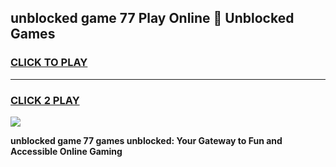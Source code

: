 
## unblocked game 77 Play Online 👋 Unblocked Games
<h3>
<a href="https://premium.freeplayer.one?title=unblocked_game_77&ref=19F">CLICK TO PLAY</a></h3>
<hr>

<h3>
<a href="https://premium.freeplayer.one?title=unblocked_game_77&ref=19F">CLICK 2 PLAY</a>
  
</h3>

<a href="https://premium.freeplayer.one?title=unblocked_game_77&ref=19F"><img src="https://clearcache.store/games.png"></a>


**unblocked game 77 games unblocked: Your Gateway to Fun and Accessible Online Gaming**
